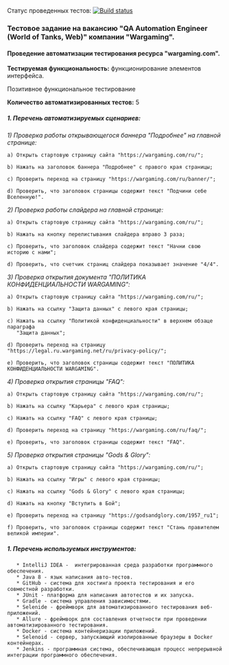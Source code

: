 Статус проведенных тестов:
[![Build status](https://ci.appveyor.com/api/projects/status/jyhoe2xl0pcyy6va/branch/master?svg=true)](https://ci.appveyor.com/project/AleksandrZhuravel/qa-guru-diplom-project/branch/master)








### Тестовое задание на вакансию "QA Automation Engineer (World of Tanks, Web)" компании "Wargaming".
#### Проведение автоматизации тестирования ресурса "wargaming.com".
**Тестируемая функциональность:** функционирование элементов интерфейса.
                                  

Позитивное функциональное тестирование

**Количество автоматизированных тестов:** 5


##### 1. Перечень автоматизируемых сценариев:

 *1) Проверка работы открывающегося баннера "Подробнее" на главной странице:*

    a) Открыть стартовую страницу сайта "https://wargaming.com/ru/";

    b) Нажать на заголовок баннера "Подробнее" с правого края страницы;

    c) Проверить переход на страницу "https://wargaming.com/ru/banner/";

    d) Проверить, что заголовок страницы содержит текст "Подчини себе Вселенную!".

*2) Проверка работы слайдера на главной странице:*

    a) Открыть стартовую страницу сайта "https://wargaming.com/ru/";
    
    b) Нажать на кнопку перелистывания слайдера вправо 3 раза;
    
    c) Проверить, что заголовок слайдера содержит текст "Начни свою историю с нами";
    
    d) Проверить, что счетчик страниц слайдера показывает значение "4/4".

*3) Проверка открытия документа "ПОЛИТИКА КОНФИДЕНЦИАЛЬНОСТИ WARGAMING":*

    a) Открыть стартовую страницу сайта "https://wargaming.com/ru/";
    
    b) Нажать на ссылку "Защита данных" с левого края страницы;
    
    c) Нажать на ссылку "Политикой конфиденциальности" в верхнем обзаце параграфа 
       "Защита данных";
    
    d) Проверить переход на страницу "https://legal.ru.wargaming.net/ru/privacy-policy/";
    
    e) Проверить, что заголовок страницы содержит текст "ПОЛИТИКА КОНФИДЕНЦИАЛЬНОСТИ WARGAMING". 

*4) Проверка открытия страницы "FAQ":*

    a) Открыть стартовую страницу сайта "https://wargaming.com/ru/";
    
    b) Нажать на ссылку "Карьера" с левого края страницы;
    
    c) Нажать на ссылку "FAQ" с левого края страницы;
    
    d) Проверить переход на страницу "https://wargaming.com/ru/faq/";
    
    e) Проверить, что заголовок страницы содержит текст "FAQ".

*5) Проверка открытия страницы "Gods & Glory":*

    a) Открыть стартовую страницу сайта "https://wargaming.com/ru/";
    
    b) Нажать на ссылку "Игры" с левого края страницы;
    
    c) Нажать на ссылку "Gods & Glory" с левого края страницы;
    
    d) Нажать на кнопку "Вступить в Бой";
    
    e) Проверить переход на страницу "https://godsandglory.com/1957_ru1";
    
    f) Проверить, что заголовок страницы содержит текст "Стань правителем великой империи".
    
##### 1. Перечень используемых инструментов:
       * IntelliJ IDEA -  интегрированная среда разработки программного обеспечения.
       * Java 8 - язык написания авто-тестов.
       * GitHub - система для хостинга проекта тестирования и его совместной разработки.
       * JUnit - платформа для написания автотестов и их запуска. 
       * Gradle - система управления зависимостями.
       * Selenide - фреймворк для автоматизированного тестирования веб-приложений.
       * Allure - фреймворк для составления отчетности при проведении автоматизированного тестирования.
       * Docker - система контейнеризации приложений.
       * Selenoid - сервер, запускающий изолированные браузеры в Docker контейнерах.
       * Jenkins - программная система, обеспечивающая процесс непрерывной интеграции программного обеспечения.